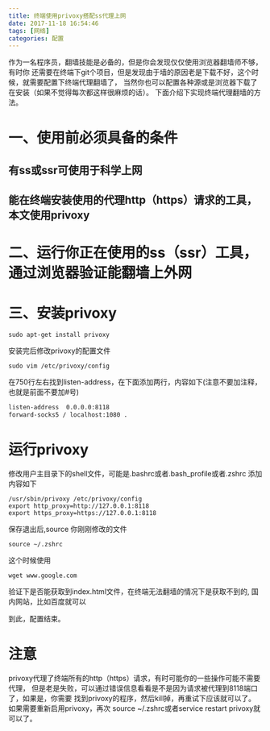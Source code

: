 ```yaml
---
title: 终端使用privoxy搭配ss代理上网
date: 2017-11-18 16:54:46
tags: [网络]
categories: 配置
---
```


作为一名程序员，翻墙技能是必备的，但是你会发现仅仅使用浏览器翻墙师不够，有时你
还需要在终端下git个项目，但是发现由于墙的原因老是下载不好，这个时候，就需要配置下终端代理翻墙了，
当然你也可以配置各种源或是浏览器下载了在安装（如果不觉得每次都这样很麻烦的话）。
下面介绍下实现终端代理翻墙的方法。
# 一、使用前必须具备的条件
## 有ss或ssr可使用于科学上网
## 能在终端安装使用的代理http（https）请求的工具，本文使用privoxy

# 二、运行你正在使用的ss（ssr）工具，通过浏览器验证能翻墙上外网
# 三、安装privoxy
```shell
sudo apt-get install privoxy
```
安装完后修改privoxy的配置文件
```shell 
sudo vim /etc/privoxy/config
```
在750行左右找到listen-address，在下面添加两行，内容如下(注意不要加注释，也就是前面不要加#号)
```txt
listen-address  0.0.0.0:8118
forward-socks5 / localhost:1080 .
```
# 运行privoxy
修改用户主目录下的shell文件，可能是.bashrc或者.bash_profile或者.zshrc
添加内容如下
```shell
/usr/sbin/privoxy /etc/privoxy/config
export http_proxy=http://127.0.0.1:8118
export https_proxy=https://127.0.0.1:8118
```
保存退出后,source 你刚刚修改的文件
```shell
source ~/.zshrc
```
这个时候使用
```shell
wget www.google.com
```
验证下是否能获取到index.html文件，在终端无法翻墙的情况下是获取不到的,
国内网站，比如百度就可以

到此，配置结束。

# 注意
privoxy代理了终端所有的http（https）请求，有时可能你的一些操作可能不需要代理，
但是老是失败，可以通过错误信息看看是不是因为请求被代理到8118端口了，如果是，你需要
找到privoxy的程序，然后kill掉，再重试下应该就可以了。如果需要重新启用privoxy，再次
source ~/.zshrc或者service restart privoxy就可以了。

   
